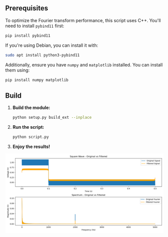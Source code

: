 ## Prerequisites
To optimize the Fourier transform performance, this script uses C++. You'll need to install `pybind11` first:

```bash
pip install pybind11
```

If you're using Debian, you can install it with:

```bash
sudo apt install python3-pybind11
```

Additionally, ensure you have `numpy` and `matplotlib` installed. You can install them using:

```bash
pip install numpy matplotlib
```

## Build
1. **Build the module:**
   ```bash
   python setup.py build_ext --inplace
   ```

2. **Run the script:**
   ```bash
   python script.py
   ```

3. **Enjoy the results!**

![Results](./result.png)
